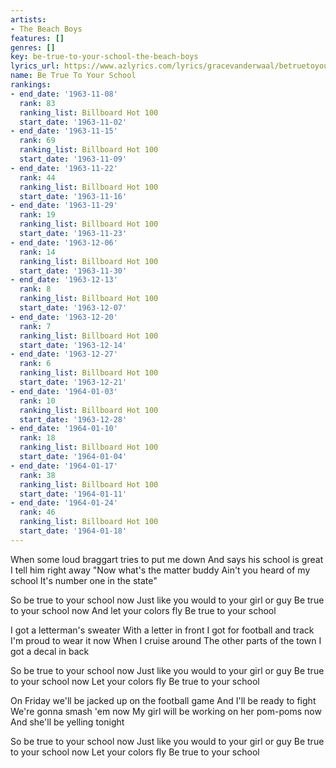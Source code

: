 ```yaml
---
artists:
- The Beach Boys
features: []
genres: []
key: be-true-to-your-school-the-beach-boys
lyrics_url: https://www.azlyrics.com/lyrics/gracevanderwaal/betruetoyourschool.html
name: Be True To Your School
rankings:
- end_date: '1963-11-08'
  rank: 83
  ranking_list: Billboard Hot 100
  start_date: '1963-11-02'
- end_date: '1963-11-15'
  rank: 69
  ranking_list: Billboard Hot 100
  start_date: '1963-11-09'
- end_date: '1963-11-22'
  rank: 44
  ranking_list: Billboard Hot 100
  start_date: '1963-11-16'
- end_date: '1963-11-29'
  rank: 19
  ranking_list: Billboard Hot 100
  start_date: '1963-11-23'
- end_date: '1963-12-06'
  rank: 14
  ranking_list: Billboard Hot 100
  start_date: '1963-11-30'
- end_date: '1963-12-13'
  rank: 8
  ranking_list: Billboard Hot 100
  start_date: '1963-12-07'
- end_date: '1963-12-20'
  rank: 7
  ranking_list: Billboard Hot 100
  start_date: '1963-12-14'
- end_date: '1963-12-27'
  rank: 6
  ranking_list: Billboard Hot 100
  start_date: '1963-12-21'
- end_date: '1964-01-03'
  rank: 10
  ranking_list: Billboard Hot 100
  start_date: '1963-12-28'
- end_date: '1964-01-10'
  rank: 18
  ranking_list: Billboard Hot 100
  start_date: '1964-01-04'
- end_date: '1964-01-17'
  rank: 38
  ranking_list: Billboard Hot 100
  start_date: '1964-01-11'
- end_date: '1964-01-24'
  rank: 46
  ranking_list: Billboard Hot 100
  start_date: '1964-01-18'
---
```


When some loud braggart tries to put me down
And says his school is great
I tell him right away
"Now what's the matter buddy
Ain't you heard of my school
It's number one in the state"

So be true to your school now
Just like you would to your girl or guy
Be true to your school now
And let your colors fly
Be true to your school

I got a letterman's sweater
With a letter in front
I got for football and track
I'm proud to wear it now
When I cruise around
The other parts of the town
I got a decal in back

So be true to your school now
Just like you would to your girl or guy
Be true to your school now
Let your colors fly
Be true to your school

On Friday we'll be jacked up on the football game
And I'll be ready to fight
We're gonna smash 'em now
My girl will be working on her pom-poms now
And she'll be yelling tonight

So be true to your school now
Just like you would to your girl or guy
Be true to your school now
Let your colors fly
Be true to your school



